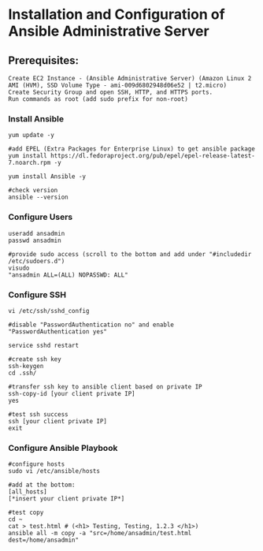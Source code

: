 # Installation and Configuration of Ansible Administrative Server

## Prerequisites:
```
Create EC2 Instance - (Ansible Administrative Server) (Amazon Linux 2 AMI (HVM), SSD Volume Type - ami-009d6802948d06e52 | t2.micro)
Create Security Group and open SSH, HTTP, and HTTPS ports.
Run commands as root (add sudo prefix for non-root)
```
### Install Ansible
```
yum update -y

#add EPEL (Extra Packages for Enterprise Linux) to get ansible package
yum install https://dl.fedoraproject.org/pub/epel/epel-release-latest-7.noarch.rpm -y

yum install Ansible -y

#check version
ansible --version
```
### Configure Users
```
useradd ansadmin
passwd ansadmin

#provide sudo access (scroll to the bottom and add under "#includedir /etc/sudoers.d")
visudo
"ansadmin ALL=(ALL) NOPASSWD: ALL"
```
### Configure SSH
```
vi /etc/ssh/sshd_config

#disable "PasswordAuthentication no" and enable "PasswordAuthentication yes"

service sshd restart

#create ssh key
ssh-keygen
cd .ssh/

#transfer ssh key to ansible client based on private IP
ssh-copy-id [your client private IP]
yes

#test ssh success
ssh [your client private IP]
exit
```
### Configure Ansible Playbook
```
#configure hosts
sudo vi /etc/ansible/hosts

#add at the bottom:
[all_hosts]
[*insert your client private IP*]

#test copy
cd ~
cat > test.html # (<h1> Testing, Testing, 1.2.3 </h1>)
ansible all -m copy -a "src=/home/ansadmin/test.html dest=/home/ansadmin"

```
